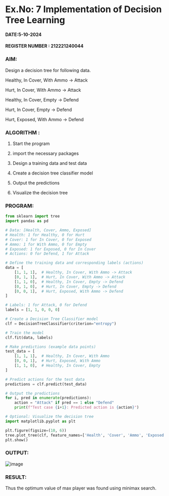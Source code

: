 # Ex.No: 7 Implementation of Decision Tree Learning 
#### DATE:5-10-2024
#### REGISTER NUMBER : 212221240044
### AIM:

Design a decision tree for following data. 

Healthy, In Cover, With Ammo -> Attack

Hurt, In Cover, With Ammo -> Attack

Healthy, In Cover, Empty -> Defend

Hurt, In Cover, Empty -> Defend

Hurt, Exposed, With Ammo -> Defend

### ALGORITHM :

1. Start the program
   
2. import the necessary packages
   
3. Design a training data and test data
   
4. Create a decision tree classifier model
   
5. Output the predictions
     
6. Visualize the decision tree

### PROGRAM:

```python
from sklearn import tree
import pandas as pd

# Data: [Health, Cover, Ammo, Exposed]
# Health: 1 for Healthy, 0 for Hurt
# Cover: 1 for In Cover, 0 for Exposed
# Ammo: 1 for With Ammo, 0 for Empty
# Exposed: 1 for Exposed, 0 for In Cover
# Actions: 0 for Defend, 1 for Attack

# Define the training data and corresponding labels (actions)
data = [
    [1, 1, 1],  # Healthy, In Cover, With Ammo -> Attack
    [0, 1, 1],  # Hurt, In Cover, With Ammo -> Attack
    [1, 1, 0],  # Healthy, In Cover, Empty -> Defend
    [0, 1, 0],  # Hurt, In Cover, Empty -> Defend
    [0, 0, 1],  # Hurt, Exposed, With Ammo -> Defend
]

# Labels: 1 for Attack, 0 for Defend
labels = [1, 1, 0, 0, 0]

# Create a Decision Tree Classifier model
clf = DecisionTreeClassifier(criterion="entropy")

# Train the model
clf.fit(data, labels)

# Make predictions (example data points)
test_data = [
    [1, 1, 1],  # Healthy, In Cover, With Ammo
    [0, 0, 1],  # Hurt, Exposed, With Ammo
    [1, 1, 0],  # Healthy, In Cover, Empty
]

# Predict actions for the test data
predictions = clf.predict(test_data)

# Output the predictions
for i, pred in enumerate(predictions):
    action = "Attack" if pred == 1 else "Defend"
    print(f"Test case {i+1}: Predicted action is {action}")

# Optional: Visualize the decision tree
import matplotlib.pyplot as plt

plt.figure(figsize=(10, 6))
tree.plot_tree(clf, feature_names=['Health', 'Cover', 'Ammo', 'Exposed'], class_names=['Defend', 'Attack'], filled=True)
plt.show()

```
### OUTPUT:

![image](https://github.com/user-attachments/assets/dc19cf35-1fc1-4e2b-8365-0d4b9676b6cf)

### RESULT:
Thus the optimum value of max player was found using minimax search.
